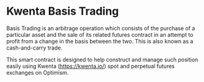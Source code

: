 # Kwenta Basis Trading

Basis Trading is an arbitrage operation which consists of the purchase of a particular asset and the sale of its related futures contract in an attempt to profit from a change in the basis between the two. This is also known as a cash-and-carry trade.

This smart contract is designed to help construct and manage such position easily using Kwenta (https://kwenta.io/) spot and perpetual futures exchanges on Optimism.

